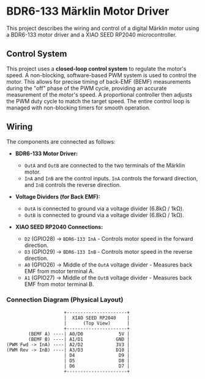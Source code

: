# BDR6-133 Märklin Motor Driver

This project describes the wiring and control of a digital Märklin motor using a BDR6-133 motor driver and a XIAO SEED RP2040 microcontroller.

## Control System

This project uses a **closed-loop control system** to regulate the motor's speed. A non-blocking, software-based PWM system is used to control the motor. This allows for precise timing of back-EMF (BEMF) measurements during the "off" phase of the PWM cycle, providing an accurate measurement of the motor's speed. A proportional controller then adjusts the PWM duty cycle to match the target speed. The entire control loop is managed with non-blocking timers for smooth operation.

## Wiring

The components are connected as follows:

*   **BDR6-133 Motor Driver:**
    *   `OutA` and `OutB` are connected to the two terminals of the Märklin motor.
    *   `InA` and `InB` are the control inputs. `InA` controls the forward direction, and `InB` controls the reverse direction.

*   **Voltage Dividers (for Back EMF):**
    *   `OutA` is connected to ground via a voltage divider (6.8kΩ / 1kΩ).
    *   `OutB` is connected to ground via a voltage divider (6.8kΩ / 1kΩ).

*   **XIAO SEED RP2040 Connections:**
    *   `D2` (GPIO28) -> `BDR6-133 InA` - Controls motor speed in the forward direction.
    *   `D3` (GPIO29) -> `BDR6-133 InB` - Controls motor speed in the reverse direction.
    *   `A0` (GPIO26) -> Middle of the `OutA` voltage divider - Measures back EMF from motor terminal A.
    *   `A1` (GPIO27) -> Middle of the `OutB` voltage divider - Measures back EMF from motor terminal B.

### Connection Diagram (Physical Layout)

```
                     +----------------------+
                     |  XIAO SEED RP2040    |
                     |      (Top View)      |
                     +----------------------+
        (BEMF A) ----| A0/D0             5V |
        (BEMF B) ----| A1/D1            GND |
(PWM Fwd -> InA) ----| A2/D2            3V3 |
(PWM Rev -> InB) ----| A3/D3            D10 |
                     | D4                D9 |
                     | D5                D8 |
                     | D6                D7 |
                     +----------------------+
```
